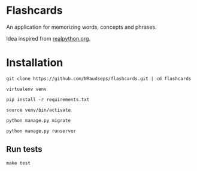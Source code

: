 # Flashcards

An application for memorizing words, concepts and phrases.

Idea inspired from [realpython.org](https://realpython.com/django-flashcards-app/).

# Installation

`git clone https://github.com/NRaudseps/flashcards.git | cd flashcards`

`virtualenv venv`

`pip install -r requirements.txt`

`source venv/bin/activate`

`python manage.py migrate`

`python manage.py runserver`

## Run tests

`make test`